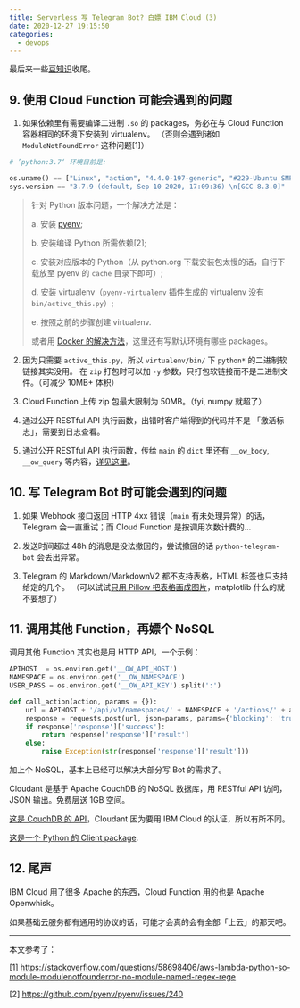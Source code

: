 ```yaml
---
title: Serverless 写 Telegram Bot? 白嫖 IBM Cloud (3)
date: 2020-12-27 19:15:50
categories:
  - devops
---
```


最后来一些[豆知识](https://zh.wikipedia.org/wiki/%E5%86%B7%E7%9F%A5%E8%AD%98)收尾。

<!--more-->


## 9. 使用 Cloud Function 可能会遇到的问题

1. 如果依赖里有需要编译二进制 `.so` 的 packages，务必在与 Cloud Function 容器相同的环境下安装到 virtualenv。
  （否则会遇到诸如 `ModuleNotFoundError` 这种问题[1]）

```python
# ’python:3.7‘ 环境目前是:

os.uname() == ["Linux", "action", "4.4.0-197-generic", "#229-Ubuntu SMP Wed Nov 25 11:05:42 UTC 2020", "x86_64"]
sys.version == "3.7.9 (default, Sep 10 2020, 17:09:36) \n[GCC 8.3.0]"
```

> 针对 Python 版本问题，一个解决方法是：
> 
> a. 安装 [pyenv](https://github.com/pyenv/pyenv);
> 
> b. 安装编译 Python 所需依赖[2];
> 
> c. 安装对应版本的 Python（从 python.org 下载安装包太慢的话，自行下载放至 pyenv 的 `cache` 目录下即可）;
> 
> d. 安装 virtualenv（`pyenv-virtualenv` 插件生成的 virtualenv 没有 `bin/active_this.py`）;
> 
> e. 按照之前的步骤创建 virtualenv.
> 
> 或者用 [Docker 的解决方法](https://github.com/apache/openwhisk/blob/master/docs/actions-python.md#packaging-python-actions-with-a-virtual-environment-in-zip-files)，这里还有写默认环境有哪些 packages。

2. 因为只需要 `active_this.py`，所以 `virtualenv/bin/` 下 `python*` 的二进制软链接其实没用。
  在 `zip` 打包时可以加 `-y` 参数，只打包软链接而不是二进制文件。（可减少 10MB+ 体积）

3. Cloud Function 上传 zip 包最大限制为 50MB。（fyi, numpy 就超了）

4. 通过公开 RESTful API 执行函数，出错时客户端得到的代码并不是 「激活标志」，需要到日志查看。

5. 通过公开 RESTful API 执行函数，传给 `main` 的 `dict` 里还有 `__ow_body`, `__ow_query` 等内容，[详见这里](https://github.com/apache/openwhisk/blob/master/docs/webactions.md#http-context)。

## 10. 写 Telegram Bot 时可能会遇到的问题

1. 如果 Webhook 接口返回 HTTP 4xx 错误（`main` 有未处理异常）的话，Telegram 会一直重试；而 Cloud Function 是按调用次数计费的...

2. 发送时间超过 48h 的消息是没法撤回的，尝试撤回的话 `python-telegram-bot` 会丢出异常。

3. Telegram 的 Markdown/MarkdownV2 都不支持表格，HTML 标签也只支持给定的几个。
  （可以试试[只用 Pillow 把表格画成图片](https://gist.github.com/xiaopc/324acb627e6f1f019ab60b0ec0e355aa)，matplotlib 什么的就不要想了）

<script src="https://gist.github.com/xiaopc/324acb627e6f1f019ab60b0ec0e355aa.js"></script>

## 11. 调用其他 Function，再嫖个 NoSQL

调用其他 Function 其实也是用 HTTP API，一个示例：

```python
APIHOST  = os.environ.get('__OW_API_HOST')
NAMESPACE = os.environ.get('__OW_NAMESPACE')
USER_PASS = os.environ.get('__OW_API_KEY').split(':')

def call_action(action, params = {}):
    url = APIHOST + '/api/v1/namespaces/' + NAMESPACE + '/actions/' + action
    response = requests.post(url, json=params, params={'blocking': 'true'}, auth=(USER_PASS[0], USER_PASS[1])).json()
    if response['response']['success']:
        return response['response']['result']
    else:
        raise Exception(str(response['response']['result']))
```

加上个 NoSQL，基本上已经可以解决大部分写 Bot 的需求了。

Cloudant 是基于 Apache CouchDB 的 NoSQL 数据库，用 RESTful API 访问，JSON 输出。免费层送 1GB 空间。

[这是 CouchDB 的 API](https://docs.couchdb.org/en/stable/intro/api.html)，Cloudant 因为要用 IBM Cloud 的认证，所以有所不同。

[这是一个 Python 的 Client package](https://python-cloudant.readthedocs.io/en/stable/cloudant.html).


## 12. 尾声

IBM Cloud 用了很多 Apache 的东西，Cloud Function 用的也是 Apache Openwhisk。

如果基础云服务都有通用的协议的话，可能才会真的会有全部「上云」的那天吧。

* * *

本文参考了：

[1] https://stackoverflow.com/questions/58698406/aws-lambda-python-so-module-modulenotfounderror-no-module-named-regex-rege

[2] https://github.com/pyenv/pyenv/issues/240
